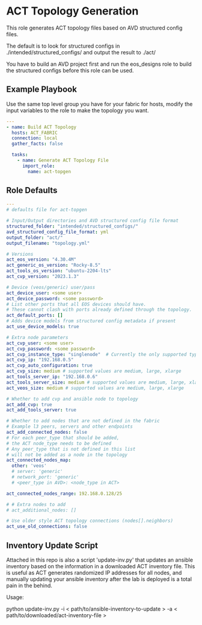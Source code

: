 # ACT Topology Generation

This role generates ACT topology files based on AVD structured config files.

The default is to look for structured configs in ./intended/structured_configs/ and output the result to ./act/

You have to build an AVD project first and run the eos_designs role to build the structured configs before this role can be used.

## Example Playbook

Use the same top level group you have for your fabric for hosts, modify the input variables to the role to make the topology you want.

```yaml
---
- name: Build ACT Topology
  hosts: ACT_FABRIC
  connection: local
  gather_facts: false

  tasks:
    - name: Generate ACT Topology File
      import_role:
        name: act-topgen
```

## Role Defaults

```yaml
---
# defaults file for act-topgen

# Input/Output directories and AVD structured config file format
structured_folder: "intended/structured_configs/"
avd_structured_config_file_format: yml
output_folder: "act/"
output_filename: "topology.yml"

# Versions
act_eos_version: "4.30.4M"
act_generic_os_version: "Rocky-8.5"
act_tools_os_version: "ubuntu-2204-lts"
act_cvp_version: "2023.1.3"

# Device (veos/generic) user/pass
act_device_user: <some user>
act_device_password: <some password>
# List other ports that all EOS devices should have.
# These cannot clash with ports already defined through the topology.
act_default_ports: []
# Adds device models from structured config metadata if present
act_use_device_models: true

# Extra node parameters
act_cvp_user: <some user>
act_cvp_password: <some password>
act_cvp_instance_type: "singlenode"  # Currently the only supported type
act_cvp_ip: "192.168.0.5"
act_cvp_auto_configuration: true
act_cvp_size: medium # supported values are medium, large, xlarge
act_tools_server_ip: "192.168.0.6"
act_tools_server_size: medium # supported values are medium, large, xlarge
act_veos_size: medium # supported values are medium, large, xlarge

# Whether to add cvp and ansible node to topology
act_add_cvp: true
act_add_tools_server: true

# Whether to add nodes that are not defined in the fabric
# Example l3 peers, servers and other endpoints
act_add_connected_nodes: false
# For each peer_type that should be added,
# the ACT node_type needs to be defined
# Any peer_type that is not defined in this list
# will not be added as a node in the topology
act_connected_nodes_map:
  other: 'veos'
  # server: 'generic'
  # network_port: 'generic'
  # <peer_type in AVD>: <node_type in ACT>

act_connected_nodes_range: 192.168.0.128/25

# # Extra nodes to add
# act_additional_nodes: []

# Use older style ACT topology connections (nodes[].neighbors)
act_use_old_connections: false
```

## Inventory Update Script

Attached in this repo is also a script 'update-inv.py' that updates an ansible inventory based on the information in a downloaded ACT inventory file. This is useful as ACT generates randomized IP addresses for all nodes, and manually updating your ansible inventory after the lab is deployed is a total pain in the behind.

Usage:

python update-inv.py -i < path/to/ansible-inventory-to-update > -a < path/to/downloaded/act-inventory-file >